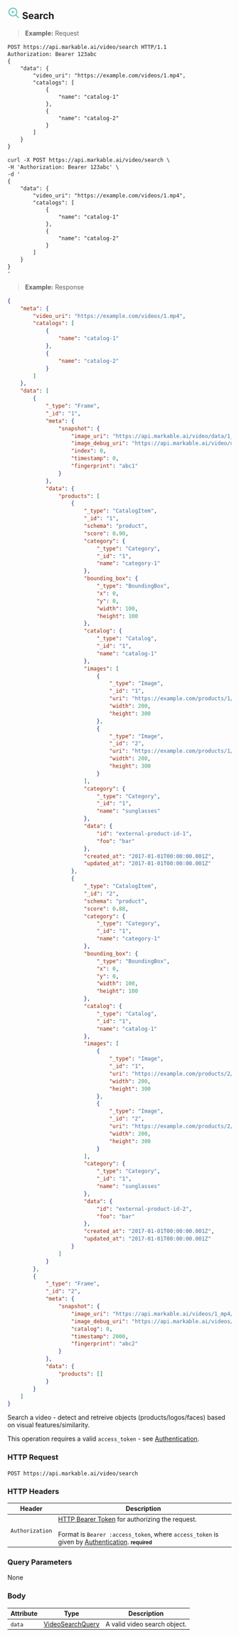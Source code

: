 
## <img src="images/search-video_icon.png" alt="search-video_icon" width="28px" height="auto"> Search

> **Example:** Request

```http
POST https://api.markable.ai/video/search HTTP/1.1
Authorization: Bearer 123abc
{
	"data": {
        "video_uri": "https://example.com/videos/1.mp4",
        "catalogs": [
            {
                "name": "catalog-1"
            },
            {
                "name": "catalog-2"
            }
        ]
    }
}
```

```shell
curl -X POST https://api.markable.ai/video/search \
-H 'Authorization: Bearer 123abc' \
-d '
{
	"data": {
        "video_uri": "https://example.com/videos/1.mp4",
        "catalogs": [
            {
                "name": "catalog-1"
            },
            {
                "name": "catalog-2"
            }
        ]
    }
}
'
```

> **Example:** Response

```json
{
    "meta": {
        "video_uri": "https://example.com/videos/1.mp4",
        "catalogs": [
            {
                "name": "catalog-1"
            },
            {
                "name": "catalog-2"
            }
        ]
    },
    "data": [
        {
            "_type": "Frame",
            "_id": "1",
            "meta": {
                "snapshot": {
                    "image_uri": "https://api.markable.ai/video/data/1_mp4/snapshots/1.png",
                    "image_debug_uri": "https://api.markable.ai/video/data/1_mp4/snapshots/1.debug.png",
                    "index": 0,
                    "timestamp": 0,
                    "fingerprint": "abc1"
                }
            },
            "data": {
                "products": [
                    {
                        "_type": "CatalogItem",
                        "_id": "1",
                        "schema": "product",
                        "score": 0.90,
                        "category": {
                            "_type": "Category",
                            "_id": "1",
                            "name": "category-1"
                        },
                        "bounding_box": {
                            "_type": "BoundingBox",
                            "x": 0,
                            "y": 0,
                            "width": 100,
                            "height": 100
                        },
                        "catalog": {
                            "_type": "Catalog",
                            "_id": "1",
                            "name": "catalog-1"
                        },
                        "images": [
                            {
                                "_type": "Image",
                                "_id": "1",
                                "uri": "https://example.com/products/1/a.png",
                                "width": 200,
                                "height": 300
                            },
                            {
                                "_type": "Image",
                                "_id": "2",
                                "uri": "https://example.com/products/1/b.png",
                                "width": 200,
                                "height": 300
                            }
                        ],
                        "category": {
                            "_type": "Category",
                            "_id": "1",
                            "name": "sunglasses"
                        },
                        "data": {
                            "id": "external-product-id-1",
                            "foo": "bar"
                        },
                        "created_at": "2017-01-01T00:00:00.001Z",
                        "updated_at": "2017-01-01T00:00:00.001Z"
                    },
                    {
                        "_type": "CatalogItem",
                        "_id": "2",
                        "schema": "product",
                        "score": 0.88,
                        "category": {
                            "_type": "Category",
                            "_id": "1",
                            "name": "category-1"
                        },
                        "bounding_box": {
                            "_type": "BoundingBox",
                            "x": 0,
                            "y": 0,
                            "width": 100,
                            "height": 100
                        },
                        "catalog": {
                            "_type": "Catalog",
                            "_id": "1",
                            "name": "catalog-1"
                        },
                        "images": [
                            {
                                "_type": "Image",
                                "_id": "1",
                                "uri": "https://example.com/products/2/a.png",
                                "width": 200,
                                "height": 300
                            },
                            {
                                "_type": "Image",
                                "_id": "2",
                                "uri": "https://example.com/products/2/b.png",
                                "width": 200,
                                "height": 300
                            }
                        ],
                        "category": {
                            "_type": "Category",
                            "_id": "1",
                            "name": "sunglasses"
                        },
                        "data": {
                            "id": "external-product-id-2",
                            "foo": "bar"
                        },
                        "created_at": "2017-01-01T00:00:00.001Z",
                        "updated_at": "2017-01-01T00:00:00.001Z"
                    }
                ]
            }
        },
        {
            "_type": "Frame",
            "_id": "2",
            "meta": {
                "snapshot": {
                    "image_uri": "https://api.markable.ai/videos/1_mp4/snapshots/2.png",
                    "image_debug_uri": "https://api.markable.ai/videos/1_mp4/snapshots/2.debug.png",
                    "catalog": 0,
                    "timestamp": 2000,
                    "fingerprint": "abc2"
                }
            },
            "data": {
                "products": []
            }
        }
    ]
}
```

Search a video - detect and retreive objects (products/logos/faces) based on visual features/similarity.

<aside class="notice">
    This operation requires a valid <code>access_token</code> - see <a href="#authentication">Authentication</a>.
</aside>


### HTTP Request

`POST https://api.markable.ai/video/search`


### HTTP Headers

Header              | Description
----------          | ----------
`Authorization`     | [HTTP Bearer Token](https://tools.ietf.org/html/rfc6750) for authorizing the request. <br><br>Format is `Bearer :access_token`, where `access_token` is given by [Authentication](#authentication). **<small>required</small>**


### Query Parameters

None


### Body

Attribute       | Type                                                      | Description
-------         | ----------                                                | -------
`data`          | [VideoSearchQuery](#the-video-search-query-object)        | A valid video search object.
